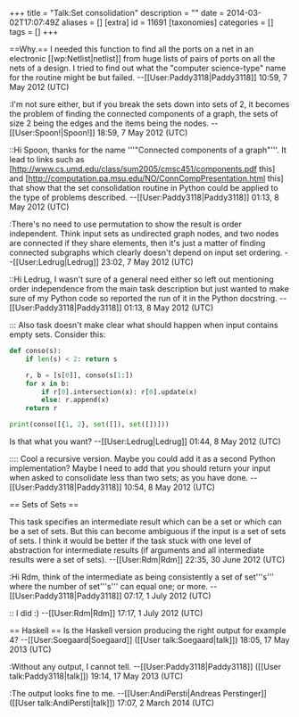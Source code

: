 +++
title = "Talk:Set consolidation"
description = ""
date = 2014-03-02T17:07:49Z
aliases = []
[extra]
id = 11691
[taxonomies]
categories = []
tags = []
+++

==Why.==
I needed this function to find all the ports on a net in an electronic [[wp:Netlist|netlist]] from huge lists of pairs of ports on all the nets of a design.
I tried to find out what the "computer science-type" name for the routine might be but failed. --[[User:Paddy3118|Paddy3118]] 10:59, 7 May 2012 (UTC)

:I'm not sure either, but if you break the sets down into sets of 2, it becomes the problem of finding the connected components of a graph, the sets of size 2 being the edges and the items being the nodes. --[[User:Spoon!|Spoon!]] 18:59, 7 May 2012 (UTC)

::Hi Spoon, thanks for the name '''"Connected components of a graph"'''. It lead to links such as [http://www.cs.umd.edu/class/sum2005/cmsc451/components.pdf this] and [http://computation.pa.msu.edu/NO/ConnCompPresentation.html this] that show that the set consolidation routine in Python could be applied to the type of problems described. --[[User:Paddy3118|Paddy3118]] 01:13, 8 May 2012 (UTC)

:There's no need to use permutation to show the result is order independent.  Think input sets as undirected graph nodes, and two nodes are connected if they share elements, then it's just a matter of finding connected subgraphs which clearly doesn't depend on input set ordering. --[[User:Ledrug|Ledrug]] 23:02, 7 May 2012 (UTC)

::Hi Ledrug, I wasn't sure of a general need either so left out mentioning order independence from the main task description but just wanted to make sure of my Python code so reported the run of it in the Python docstring. --[[User:Paddy3118|Paddy3118]] 01:13, 8 May 2012 (UTC)

::: Also task doesn't make clear what should happen when input contains empty sets. Consider this:
```python
def conso(s):
	if len(s) < 2: return s

	r, b = [s[0]], conso(s[1:])
	for x in b:
		if r[0].intersection(x): r[0].update(x)
		else: r.append(x)
	return r

print(conso([{1, 2}, set([]), set([])]))
```
 Is that what you want? --[[User:Ledrug|Ledrug]] 01:44, 8 May 2012 (UTC)

:::: Cool a recursive version. Maybe you could add it as a second Python implementation? Maybe I need to add that you should return your input when asked to consolidate less than two sets; as you have done.  --[[User:Paddy3118|Paddy3118]] 10:54, 8 May 2012 (UTC)

== Sets of Sets ==

This task specifies an intermediate result which can be a set or which can be a set of sets.  But this can become ambiguous if the input is a set of sets of sets.  I think it would be better if the task stuck with one level of abstraction for intermediate results (if arguments and all intermediate results were a set of sets). --[[User:Rdm|Rdm]] 22:35, 30 June 2012 (UTC)

:Hi Rdm, think of the intermediate as being consistently a set of set'''s''' where the number of set'''s''' can equal one; or more. --[[User:Paddy3118|Paddy3118]] 07:17, 1 July 2012 (UTC)

:: I did :)  --[[User:Rdm|Rdm]] 17:17, 1 July 2012 (UTC)

== Haskell ==
Is the Haskell version producing the right output for example 4?
--[[User:Soegaard|Soegaard]] ([[User talk:Soegaard|talk]]) 18:05, 17 May 2013 (UTC)

:Without any output, I cannot tell. --[[User:Paddy3118|Paddy3118]] ([[User talk:Paddy3118|talk]]) 19:14, 17 May 2013 (UTC)

:The output looks fine to me. --[[User:AndiPersti|Andreas Perstinger]] ([[User talk:AndiPersti|talk]]) 17:07, 2 March 2014 (UTC)
